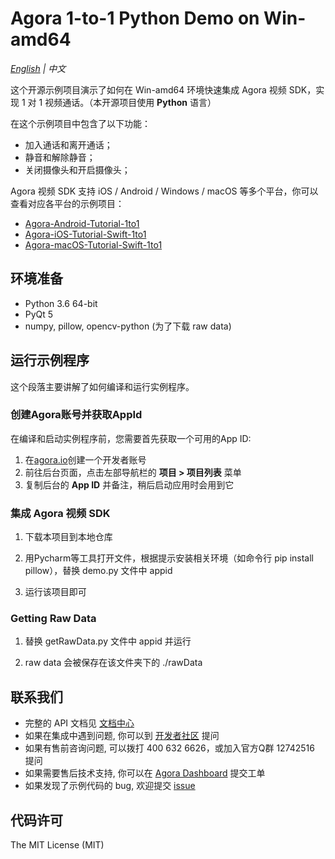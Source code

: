 # Agora 1-to-1 Python Demo on Win-amd64

*[English](README.md) | 中文*

这个开源示例项目演示了如何在 Win-amd64 环境快速集成 Agora 视频 SDK，实现 1 对 1 视频通话。（本开源项目使用 **Python** 语言）

在这个示例项目中包含了以下功能：

- 加入通话和离开通话；
- 静音和解除静音；
- 关闭摄像头和开启摄像头；


Agora 视频 SDK 支持 iOS / Android / Windows / macOS 等多个平台，你可以查看对应各平台的示例项目：

- [Agora-Android-Tutorial-1to1](https://github.com/AgoraIO/Agora-Android-Tutorial-1to1)
- [Agora-iOS-Tutorial-Swift-1to1](https://github.com/AgoraIO/Agora-iOS-Tutorial-Swift-1to1)
- [Agora-macOS-Tutorial-Swift-1to1](https://github.com/AgoraIO/Agora-macOS-Tutorial-Swift-1to1)

## 环境准备

- Python 3.6 64-bit
- PyQt 5
- numpy, pillow, opencv-python (为了下载 raw data)

## 运行示例程序

这个段落主要讲解了如何编译和运行实例程序。

### 创建Agora账号并获取AppId

在编译和启动实例程序前，您需要首先获取一个可用的App ID:
1. 在[agora.io](https://dashboard.agora.io/signin/)创建一个开发者账号
2. 前往后台页面，点击左部导航栏的 **项目 > 项目列表** 菜单
3. 复制后台的 **App ID** 并备注，稍后启动应用时会用到它

### 集成 Agora 视频 SDK

1. 下载本项目到本地仓库

2. 用Pycharm等工具打开文件，根据提示安装相关环境（如命令行 pip install pillow），替换 demo.py 文件中 appid

3. 运行该项目即可

### Getting Raw Data

1. 替换 getRawData.py 文件中 appid 并运行

2. raw data 会被保存在该文件夹下的 ./rawData


## 联系我们

- 完整的 API 文档见 [文档中心](https://docs.agora.io/cn/)
- 如果在集成中遇到问题, 你可以到 [开发者社区](https://dev.agora.io/cn/) 提问
- 如果有售前咨询问题, 可以拨打 400 632 6626，或加入官方Q群 12742516 提问
- 如果需要售后技术支持, 你可以在 [Agora Dashboard](https://dashboard.agora.io) 提交工单
- 如果发现了示例代码的 bug, 欢迎提交 [issue](https://github.com/AgoraIO-Community/Agora-Python-SDK/issues)

## 代码许可

The MIT License (MIT)
